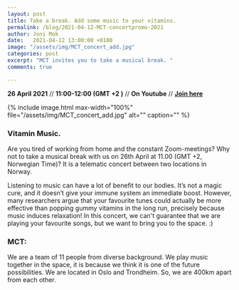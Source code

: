 ```yaml
---
layout: post
title: Take a break. Add some music to your vitamins.
permalink: /blog/2021-04-12-MCT-concertpromo-2021
author: Joni Mok
date:   2021-04-12 13:00:00 +0100
image: "/assets/img/MCT_concert_add.jpg"
categories: post
excerpt: "MCT invites you to take a musical break. "
comments: true

---
```


**26 April 2021** // **11:00-12:00 (GMT +2 )** // **On Youtube** // <strong><a href="http://mct-master.github.io/live">Join here</a></strong>

{% include image.html
max-width="100%" file="/assets/img/MCT_concert_add.jpg" alt=""
caption="" %}

### Vitamin Music.

Are you tired of working from home and the constant Zoom-meetings? Why not to take a musical break with us on 26th April at 11.00 (GMT +2, Norwegian Time)? It is a telematic concert between two locations in Norway.

Listening to music can have a lot of benefit to our bodies. It’s not a magic cure, and it doesn’t give your immune system an immediate boost. However, many researchers argue that your favourite tunes could actually be more effective than popping gummy vitamins in the long run, precisely because music induces relaxation! In this concert, we can't guarantee that we are playing your favourite songs, but we want to bring you to the space. :)




### MCT:

We are a team of 11 people from diverse background. We play music together in the space, it is because we think it is one of the future possibilities. We are located in Oslo and Trondheim. So, we are 400km apart from each other.
